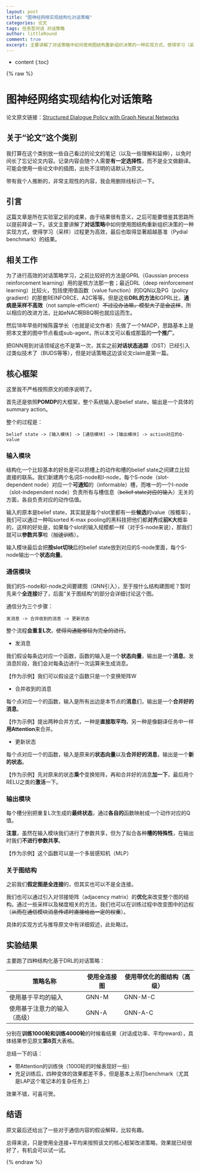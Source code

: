 ```yaml
---
layout: post
title: "图神经网络实现结构化对话策略"
categories: 论文
tags: 任务型对话 对话策略
author: littleRound
comment: true
excerpt: 主要讲解了对话策略中如何使用图结构重新组织决策的一种实现方式，使得学习（采样）过程更为高效，最后也取得显著超越基准（Pydial benchmark）的结果。
---
```


* content
{:toc}

{% raw %}

# 图神经网络实现结构化对话策略

论文原文链接：[Structured Dialogue Policy with Graph Neural Networks](http://aclweb.org/anthology/C18-1107)

## 关于“论文”这个类别

我打算在这个类别放一些自己看过的论文的笔记（以及一些理解和延伸），以免时间长了忘记论文内容。记录内容会随个人需要**有一定选择性**，而不是全文做翻译。可能会使用一些论文中的插图，出处不注明的话默认为原文。

带有我个人推断的，非常主观性的内容，我会用删除线标识一下。

## 引言

这篇文章是所在实验室之前的成果，由于结果很有意义，之后可能要借鉴其思路所以提前拜读一下。该文主要讲解了**对话策略**中如何使用图结构重新组织决策的一种实现方式，使得学习（采样）过程更为高效，最后也取得显著超越基准（Pydial benchmark）的结果。

## 相关工作

为了进行高效的对话策略学习，之前比较好的方法是GPRL（Gaussian process reinforcement learning）用的是核方法那一套；最近DRL（deep reinforcement learning）比较火，包括使用值函数（value function）的DQN以及PG（policy gradient）的那套REINFORCE、A2C等等。但是这些**DRL的方法**和GPRL比，**通病是采样不高效**（not sample-efficient）~~不过没办法嘛，模型大了是会这样~~，所以相应的改进方法，比如eNAC啊BBQ啊也就应运而生。

然后18年早些时候陈露学长（也就是论文作者）先做了一个MADP，思路基本上是把本文里的图中节点看成sub-agent，所以本文可以看成那篇的**一个推广**。

把GNN用到对话领域这也不是第一次，其实之前**对话状态追踪**（DST）已经引入过类似技术了（BUDS等等），但是对话策略这边该论文claim是第一篇。

## 核心框架

这里我不严格按照原文的顺序说明了。

首先还是依照**POMDP**的大框架，整个系统输入是belief state，输出是一个具体的summary action。

整个的过程是：

```
belief state -> [输入模块] -> [通信模块] -> [输出模块] -> action对应的Q-value
```

### 输入模块

结构化一个比较基本的好处是可以把槽上的动作和槽的belief state之间建立比较直接的联系。我们新建两个名词S-node和I-node，每个S-node（slot-dependent node）对应一个**可通知**的（informable）槽，而唯一的一个I-node（slot-independent node）负责所有与槽信息（~~belief state对应的输入~~）无关的方面，各自负责对应的动作估值。

输入的原本是belief state，其实就是每个slot里都有一些**候选**的value（按概率），我们可以通过一种叫sorted K-max pooling的黑科技把他们都**对齐**成**前K大**概率的，这样的好处是，如果每个slot的输入规模都一样（对于S-node来说），那我们就可以**参数共享**啦（~~加速训练~~）。

输入模块最后会把**按slot切块**后的belief state放到对应的S-node里面，每个S-node输出一个**状态向量**。

### 通信模块

我们的S-node和I-node之间要建图（GNN引入），至于按什么结构建图呢？暂时先来个**全连接**好了，后面“关于图结构”的部分会详细讨论这个图。

通信分为三个步骤：

```
发消息 -> 合并收到的消息 -> 更新状态
```

整个流程**会重复L次**，~~使得沟通能够较为完全的进行~~。

- 发消息

我们假设每条边对应一个函数，函数的输入是一个**状态向量**，输出是一个**消息**。发消息阶段，我们会对每条边进行一次运算来生成消息。

【作为示例】我们可以假设这个函数只是一个变换矩阵W

- 合并收到的消息

每个点对应一个的函数，输入是所有出边是本节点的**消息**们，输出是一个**合并好的消息**。

【作为示例】提出两种合并方式，一种是**直接取平均**，另一种是像翻译任务中一样**用Attention**来合并。

- 更新状态

每个点对应一个的函数，输入是原来的**状态向量**以及**合并好的消息**，输出是一个**新的状态**。

【作为示例】先对原来的状态**乘个**变换矩阵，再和合并好的消息**加一下**，最后用个RELU之类的**激活**一下。

### 输出模块

每个槽分别把重复L次生成的**最终状态**，通过**各自的**函数映射成一个动作对应的Q值。

**注意**，虽然在输入模块我们进行了参数共享，但为了拟合各种**槽的特殊性**，在输出时我们**不进行参数共享**。

【作为示例】这个函数可以是一个多层感知机（MLP）

### 关于图结构

之前我们**假定图是全连接**的，但其实也可以不是全连接。

我们也可以通过引入对邻接矩阵（adjacency matrix）的**优化**来改变整个图的结构。通过一些采样以及梯度相关的方法，我们也可以在训练过程中改变图中的边权（~~从而在通信模块消息传递时直接给出一定的权重~~）。

具体的实现方式与推导原文中有详细叙述，此处略过。

## 实验结果

主要跑了四种结构化基于DRL的对话策略：

| 策略名称                     | 使用全连接图 | 使用带优化的图结构（高级） |
| ---------------------------- | ------------ | -------------------------- |
| 使用基于平均的输入           | GNN-M        | GNN-M-C                    |
| 使用基于注意力的输入（高级） | GNN-A        | GNN-A-C                    |

分别在**训练1000轮和训练4000轮**的时候看结果（对话成功率、平均reward），具体结果参见原文**第8页**大表格。

总结一下的话：

- 带Attention的训练快（1000轮的时候表现好一些）
- 充足训练后，四种变体的效果都差不多，但是基本上吊打benchmark（尤其是LAP这个笔记本的复杂任务上）

效果不错，可喜可贺。

## 结语

原文最后还给出了一些对于通信内容的假设解释，比较有趣。

总得来说，只是使用全连接+平均来按照该文的核心框架改进策略，效果就已经很好了，有机会可以试一试。



{% endraw %}